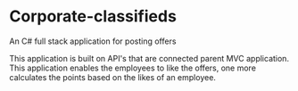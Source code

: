 # Corporate-classifieds
An C# full stack application for posting offers

This application is built on API's that are connected parent MVC application.
This application enables the employees to like the offers, one more calculates the points based on the likes of an employee.
